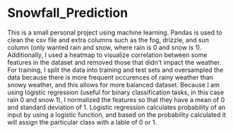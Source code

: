 # Snowfall_Prediction
This is a small personal project using machine learning. Pandas is used to clean the csv file and extra columns such as the fog, drizzle, and sun column (only wanted rain and snow, where rain is 0 and snow is 1). Additionally, I used a heatmap to visualize correlation between some features in the dataset and removed those that didn't impact the weather.
For training, I split the data into training and test sets and oversampled the data because there is more frequent occurences of rainy weather than snowy weather, and this allows for more balanced dataset. Because I am using logistic regression (useful for binary classification tasks, in this case rain 0 and snow 1), I normalized the features so that they have a mean of 0 and standard deviation of 1.
Logistic regression calculates probability of an input by using a logistic function, and based on the probability calculated it will assign the particular class with a lable of 0 or 1. 
